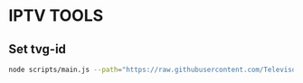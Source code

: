 # IPTV TOOLS

## Set tvg-id

```bash
node scripts/main.js --path="https://raw.githubusercontent.com/Televison/TV24/main/Project-v3.m3u" --mapping=data/name_id_mapping.json
```